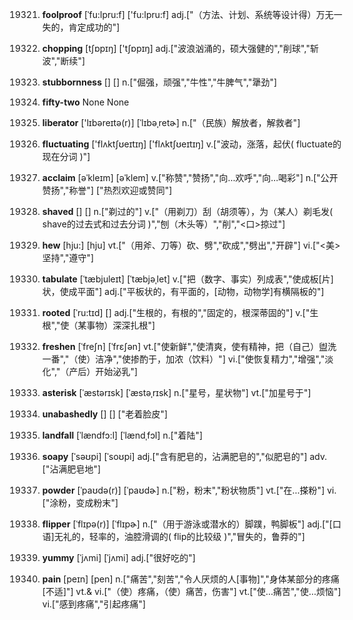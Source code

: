 19321. **foolproof**
[ˈfu:lpru:f]  ['fu:lpru:f]
adj.["（方法、计划、系统等设计得）万无一失的，肯定成功的"]  

19322. **chopping**
[tʃɒpɪŋ]  ['tʃɒpɪŋ]
adj.["波浪汹涌的，硕大强健的","削球","斩波","断续"]  

19323. **stubbornness**
[]  []
n.["倔强，顽强","牛性","牛脾气","犟劲"]  

19324. **fifty-two**
None
None

19325. **liberator**
['lɪbəreɪtə(r)]  [ˈlɪbəˌretɚ]
n.["（民族）解放者，解救者"]  

19326. **fluctuating**
['flʌktʃʊeɪtɪŋ]  ['flʌktʃʊeɪtɪŋ]
v.["波动，涨落，起伏( fluctuate的现在分词 )"]  

19327. **acclaim**
[əˈkleɪm]  [əˈklem]
v.["称赞","赞扬","向…欢呼","向…喝彩"]  n.["公开赞扬","称誉"]  ["热烈欢迎或赞同"]  

19328. **shaved**
[]  []
n.["剃过的"]  v.["（用剃刀）刮（胡须等），为（某人）剃毛发( shave的过去式和过去分词 )","刨（木头等）","削","<口>掠过"]  

19329. **hew**
[hju:]  [hju]
vt.["（用斧、刀等）砍、劈","砍成","劈出","开辟"]  vi.["<美>坚持","遵守"]  

19330. **tabulate**
[ˈtæbjuleɪt]  [ˈtæbjəˌlet]
v.["把（数字、事实）列成表","使成板[片]状，使成平面"]  adj.["平板状的，有平面的，[动物，动物学]有横隔板的"]  

19331. **rooted**
[ˈru:tɪd]  []
adj.["生根的，有根的","固定的，根深蒂固的"]  v.["生根","使（某事物）深深扎根"]  

19332. **freshen**
[ˈfreʃn]  [ˈfrɛʃən]
vt.["使新鲜","使清爽，使有精神，把（自己）盥洗一番","（使）洁净","使掺酌于，加浓（饮料）"]  vi.["使恢复精力","增强","淡化","（产后）开始泌乳"]  

19333. **asterisk**
[ˈæstərɪsk]  [ˈæstəˌrɪsk]
n.["星号，星状物"]  vt.["加星号于"]  

19334. **unabashedly**
[]  []
["老着脸皮"]  

19335. **landfall**
[ˈlændfɔ:l]  [ˈlændˌfɔl]
n.["着陆"]  

19336. **soapy**
[ˈsəʊpi]  [ˈsoʊpi]
adj.["含有肥皂的，沾满肥皂的","似肥皂的"]  adv.["沾满肥皂地"]  

19337. **powder**
[ˈpaʊdə(r)]  [ˈpaʊdɚ]
n.["粉，粉末","粉状物质"]  vt.["在…搽粉"]  vi.["涂粉，变成粉末"]  

19338. **flipper**
[ˈflɪpə(r)]  [ˈflɪpɚ]
n.["（用于游泳或潜水的）脚蹼，鸭脚板"]  adj.["[口语]无礼的，轻率的，油腔滑调的( flip的比较级 )","冒失的，鲁莽的"]  

19339. **yummy**
[ˈjʌmi]  [ˈjʌmi]
adj.["很好吃的"]  

19340. **pain**
[peɪn]  [pen]
n.["痛苦","刻苦","令人厌烦的人[事物]","身体某部分的疼痛[不适]"]  vt.& vi.["（使）疼痛，（使）痛苦，伤害"]  vt.["使…痛苦","使…烦恼"]  vi.["感到疼痛","引起疼痛"]  

